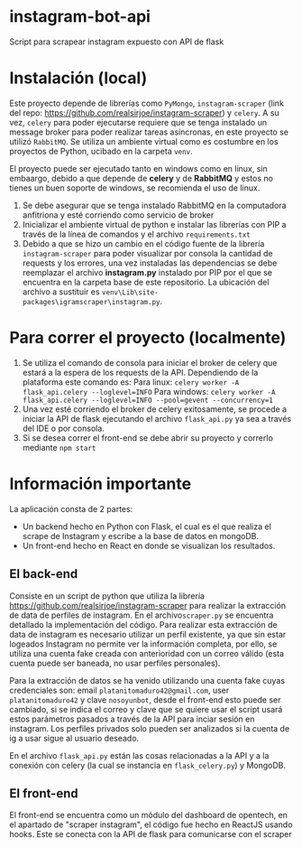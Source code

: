 # instagram-bot-api
Script para scrapear instagram expuesto con API de flask

# Instalación (local)
Este proyecto depende de librerías como `PyMongo`, `instagram-scraper` (link del repo: https://github.com/realsirjoe/instagram-scraper) y `celery`. A su  vez, `celery` para poder ejecutarse requiere que se tenga instalado un message broker para poder realizar tareas asíncronas, en este proyecto se utilizó `RabbitMQ`. Se utiliza un ambiente virtual como es costumbre en los proyectos de Python, ucibado en la carpeta `venv`. 

El proyecto puede ser ejecutado tanto en windows como en linux, sin embaargo, debido a que depende de **celery** y de **RabbitMQ** y estos no tienes un buen soporte de windows, se recomienda el uso de linux.

1. Se debe asegurar que se tenga instalado RabbitMQ en la computadora anfitriona y esté corriendo como servicio de broker
2. Inicializar el ambiente virtual de python e instalar las librerías con PIP a través de la línea de comandos y el archivo `requirements.txt`
3. Debido a que se hizo un cambio en el código fuente de la librería `instagram-scraper` para poder visualizar por consola la cantidad de requests y los errores, una vez instaladas las dependencias se debe reemplazar el archivo **instagram.py**  instalado por PIP por el que se encuentra en la carpeta base de este repositorio. La ubicación del archivo a sustituir es `venv\Lib\site-packages\igramscraper\instagram.py`.

# Para correr el proyecto (localmente)
1. Se utiliza el comando de consola para iniciar el broker de celery que estará a la espera de los requests de la API. Dependiendo de la plataforma este comando es:
  Para linux: `celery worker -A flask_api.celery --loglevel=INFO`
  Para windows: `celery worker -A flask_api.celery --loglevel=INFO --pool=gevent --concurrency=1`
2. Una vez esté corriendo el broker de celery exitosamente, se procede a iniciar la API de flask ejecutando el archivo `flask_api.py` ya sea a través del IDE o por consola.
3. Si se desea correr el front-end se debe abrir su proyecto y correrlo mediante `npm start`

# Información importante
La aplicación consta de 2 partes:
- Un backend hecho en Python con Flask, el cual es el que realiza el scrape de Instagram y escribe a la base de datos en mongoDB.
- Un front-end hecho en React en donde se visualizan los resultados.

## El back-end
Consiste en un script de python que utiliza la librería https://github.com/realsirjoe/instagram-scraper para realizar la extracción de data de perfiles de instagram. En el archivo`scraper.py` se encuentra detallado la implementación del código. Para realizar esta extracción de data de instagram es necesario utilizar un perfil existente, ya que sin estar logeados Instagram no permite ver la información completa, por ello, se utiliza una cuenta fake creada con anterioridad con un correo válido (esta cuenta puede ser baneada, no usar perfiles personales).

Para la extracción de datos se ha venido utilizando una cuenta fake cuyas credenciales son: email `platanitomaduro42@gmail.com`, user `platanitomaduro42` y clave `nosoyunbot`, desde el front-end esto puede ser cambiado, si se indica el correo y clave que se quiere usar el script usará estos parámetros pasados a través de la API para inciar sesión en instagram. Los perfiles privados solo pueden ser analizados si la cuenta de ig a usar sigue al usuario deseado.

En el archivo `flask_api.py` están las cosas relacionadas a la API y a la conexión con celery (la cual se instancia en `flask_celery.py`) y MongoDB.

## El front-end
El front-end se encuentra como un módulo del dashboard de opentech, en el apartado de "scraper instagram", el código fue hecho en ReactJS usando hooks. Este se conecta con la API de flask para comunicarse con el scraper
